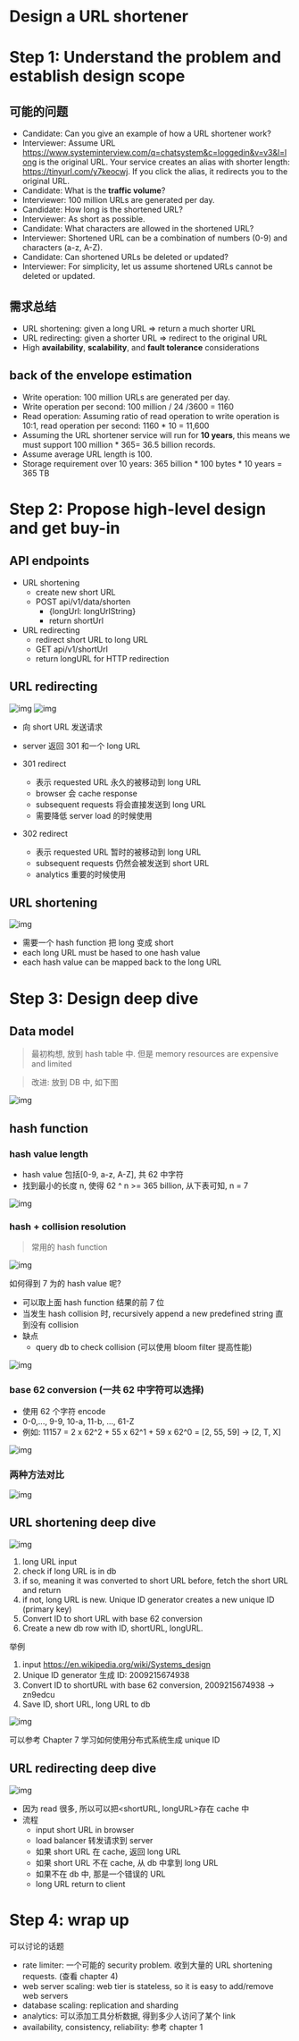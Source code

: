 # Design a URL shortener

# Step 1: Understand the problem and establish design scope

## 可能的问题

- Candidate: Can you give an example of how a URL shortener work?
- Interviewer: Assume URL https://www.systeminterview.com/q=chatsystem&c=loggedin&v=v3&l=long is the original URL. Your service creates an alias with shorter length: https://tinyurl.com/y7keocwj. If you click the alias, it redirects you to the original URL.
- Candidate: What is the **traffic volume**?
- Interviewer: 100 million URLs are generated per day.
- Candidate: How long is the shortened URL?
- Interviewer: As short as possible.
- Candidate: What characters are allowed in the shortened URL?
- Interviewer: Shortened URL can be a combination of numbers (0-9) and characters (a-z, A-Z).
- Candidate: Can shortened URLs be deleted or updated?
- Interviewer: For simplicity, let us assume shortened URLs cannot be deleted or updated.

## 需求总结

- URL shortening: given a long URL => return a much shorter URL
- URL redirecting: given a shorter URL => redirect to the original URL
- High **availability**, **scalability**, and **fault tolerance** considerations

## back of the envelope estimation

- Write operation: 100 million URLs are generated per day.
- Write operation per second: 100 million / 24 /3600 = 1160
- Read operation: Assuming ratio of read operation to write operation is 10:1, read operation per second: 1160 \* 10 = 11,600
- Assuming the URL shortener service will run for **10 years**, this means we must support 100 million \* 365= 36.5 billion records.
- Assume average URL length is 100.
- Storage requirement over 10 years: 365 billion \* 100 bytes \* 10 years = 365 TB

# Step 2: Propose high-level design and get buy-in

## API endpoints

- URL shortening
  - create new short URL
  - POST api/v1/data/shorten
    - {longUrl: longUrlString}
    - return shortUrl
- URL redirecting
  - redirect short URL to long URL
  - GET api/v1/shortUrl
  - return longURL for HTTP redirection

## URL redirecting

![img](assets/8-1.png)
![img](assets/8-2.png)

- 向 short URL 发送请求
- server 返回 301 和一个 long URL

- 301 redirect
  - 表示 requested URL 永久的被移动到 long URL
  - browser 会 cache response
  - subsequent requests 将会直接发送到 long URL
  - 需要降低 server load 的时候使用
- 302 redirect
  - 表示 requested URL 暂时的被移动到 long URL
  - subsequent requests 仍然会被发送到 short URL
  - analytics 重要的时候使用

## URL shortening

![img](assets/8-3.png)

- 需要一个 hash function 把 long 变成 short
- each long URL must be hased to one hash value
- each hash value can be mapped back to the long URL

# Step 3: Design deep dive

## Data model

> 最初构想, 放到 hash table 中. 但是 memory resources are expensive and limited

> 改进: 放到 DB 中, 如下图

![img](assets/8-4.png)

## hash function

### hash value length

- hash value 包括[0-9, a-z, A-Z], 共 62 中字符
- 找到最小的长度 n, 使得 62 ^ n >= 365 billion, 从下表可知, n = 7

![img](assets/8-5.png)

### hash + collision resolution

> 常用的 hash function

![img](assets/8-6.png)

如何得到 7 为的 hash value 呢?

- 可以取上面 hash function 结果的前 7 位
- 当发生 hash collision 时, recursively append a new predefined string 直到没有 collision
- 缺点
  - query db to check collision (可以使用 bloom filter 提高性能)

![img](assets/8-7.png)

### base 62 conversion (一共 62 中字符可以选择)

- 使用 62 个字符 encode
- 0-0,..., 9-9, 10-a, 11-b, ..., 61-Z
- 例如: 11157 = 2 x 62^2 + 55 x 62^1 + 59 x 62^0 = [2, 55, 59] -> [2, T, X]

![img](assets/8-8.png)

### 两种方法对比

![img](assets/8-9.png)

## URL shortening deep dive

![img](assets/8-10.png)

1. long URL input
2. check if long URL is in db
3. if so, meaning it was converted to short URL before, fetch the short URL and return
4. if not, long URL is new. Unique ID generator creates a new unique ID (primary key)
5. Convert ID to short URL with base 62 conversion
6. Create a new db row with ID, shortURL, longURL.

举例

1. input https://en.wikipedia.org/wiki/Systems_design
2. Unique ID generator 生成 ID: 2009215674938
3. Convert ID to shortURL with base 62 conversion, 2009215674938 -> zn9edcu
4. Save ID, short URL, long URL to db

![img](assets/8-11.png)

可以参考 Chapter 7 学习如何使用分布式系统生成 unique ID

## URL redirecting deep dive

![img](assets/8-12.png)

- 因为 read 很多, 所以可以把<shortURL, longURL>存在 cache 中
- 流程
  - input short URL in browser
  - load balancer 转发请求到 server
  - 如果 short URL 在 cache, 返回 long URL
  - 如果 short URL 不在 cache, 从 db 中拿到 long URL
  - 如果不在 db 中, 那是一个错误的 URL
  - long URL return to client

# Step 4: wrap up

可以讨论的话题

- rate limiter: 一个可能的 security problem. 收到大量的 URL shortening requests. (查看 chapter 4)
- web server scaling: web tier is stateless, so it is easy to add/remove web servers
- database scaling: replication and sharding
- analytics: 可以添加工具分析数据, 得到多少人访问了某个 link
- availability, consistency, reliability: 参考 chapter 1
